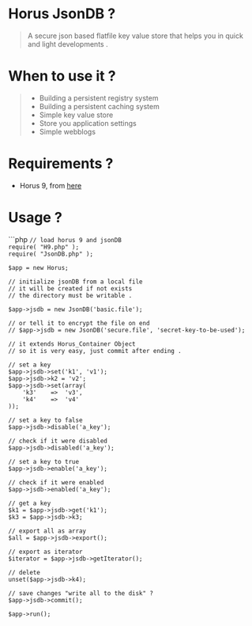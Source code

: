 <h1>Horus JsonDB ?</h1>
<blockquote>
A secure json based flatfile key value store that helps you in quick and light developments .
</blockquote>

<h1>When to use it ?</h1>
<blockquote>
<ul>
    <li>Building a persistent registry system</li>
    <li>Building a persistent caching system</li>
    <li>Simple key value store</li>
    <li>Store you application settings</li>
    <li>Simple webblogs</li>
</ul>
</blockquote>

<h1>Requirements ?</h1>
<ul>
    <li>Horus 9, from <a href="http://alash3al.github.io/Horus" target="_blank">here</a></li>
</ul>

<h1>Usage ?</h1>
```php
<?php

    // load horus 9 and jsonDB
    require( "H9.php" );
    require( "JsonDB.php" );

    $app = new Horus;

    // initialize jsonDB from a local file
    // it will be created if not exists
    // the directory must be writable .

    $app->jsdb = new JsonDB('basic.file');

    // or tell it to encrypt the file on end
    // $app->jsdb = new JsonDB('secure.file', 'secret-key-to-be-used');

    // it extends Horus_Container Object
    // so it is very easy, just commit after ending .

    // set a key
    $app->jsdb->set('k1', 'v1');
    $app->jsdb->k2 = 'v2';
    $app->jsdb->set(array(
        'k3'    =>  'v3',
        'k4'    =>  'v4'
    ));

    // set a key to false
    $app->jsdb->disable('a_key');

    // check if it were disabled
    $app->jsdb->disabled('a_key');

    // set a key to true
    $app->jsdb->enable('a_key');

    // check if it were enabled
    $app->jsdb->enabled('a_key');

    // get a key
    $k1 = $app->jsdb->get('k1');
    $k3 = $app->jsdb->k3;

    // export all as array
    $all = $app->jsdb->export();

    // export as iterator
    $iterator = $app->jsdb->getIterator();

    // delete
    unset($app->jsdb->k4);

    // save changes "write all to the disk" ?
    $app->jsdb->commit();

    $app->run();
```
